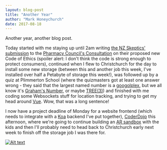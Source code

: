 ```yaml
---
layout: blog-post
title: "Another Year"
author: "Mark Honeychurch"
date: 2017-08-18
---
```


Another year, another blog post.

Today started with me staying up until 2am writing [the NZ Skeptics' submission](http://skeptics.nz/submissions/pharmacy-council-ethics-2) to the [Pharmacy Council's Consultation](http://www.pharmacycouncil.org.nz/Portals/12/Documents/consultations/Code%20of%20Ethics%20Review%20consultation%20document%202017-%20final%20post%20Council%2017%20July%202017.pdf?ver=2017-07-17-161011-343) on their proposed new Code of Ethics (spoiler alert: I don't think the code is strong enough to protect consumers), continued when I flew to Christchurch for the day to install some new storage (between this and another job this week, I've installed over half a Petabyte of storage this week!), was followed up by a quiz at Plimmerton School (where the quizmasters got at least one answer wrong - they said that the largest named number is a [googolplex](https://en.wikipedia.org/wiki/Googolplex), but we all know it's [Graham's Number](https://en.wikipedia.org/wiki/Graham%27s_number), or maybe [TREE(3)](https://en.wikipedia.org/wiki/Kruskal%27s_tree_theorem#TREE.283.29)) and finished with me coding some Websockets stuff for location tracking, and trying to get my head around [Vue](https://vuejs.org/). Wow, that was a long sentence!

I now have a project deadline of Monday for a website frontend (which needs to integrate with a [Koa](http://koajs.com/) backend I've put together), [CoderDojo](http://coderdojo.nz/) this afternoon, where we're going to continue building an [AR sandbox](http://idav.ucdavis.edu/~okreylos/ResDev/SARndbox/) with the kids and then I'll probably need to head back to Christchurch early next week to finish off the storage job I was there for.

[![Alt text](https://img.youtube.com/vi/CE1B7tdGCw0/0.jpg)](https://www.youtube.com/watch?v=CE1B7tdGCw0)

